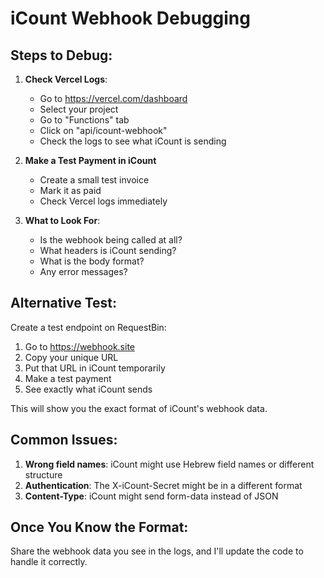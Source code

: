 # iCount Webhook Debugging

## Steps to Debug:

1. **Check Vercel Logs**:
   - Go to https://vercel.com/dashboard
   - Select your project
   - Go to "Functions" tab
   - Click on "api/icount-webhook"
   - Check the logs to see what iCount is sending

2. **Make a Test Payment in iCount**
   - Create a small test invoice
   - Mark it as paid
   - Check Vercel logs immediately

3. **What to Look For**:
   - Is the webhook being called at all?
   - What headers is iCount sending?
   - What is the body format?
   - Any error messages?

## Alternative Test:

Create a test endpoint on RequestBin:
1. Go to https://webhook.site
2. Copy your unique URL
3. Put that URL in iCount temporarily
4. Make a test payment
5. See exactly what iCount sends

This will show you the exact format of iCount's webhook data.

## Common Issues:

1. **Wrong field names**: iCount might use Hebrew field names or different structure
2. **Authentication**: The X-iCount-Secret might be in a different format
3. **Content-Type**: iCount might send form-data instead of JSON

## Once You Know the Format:

Share the webhook data you see in the logs, and I'll update the code to handle it correctly. 